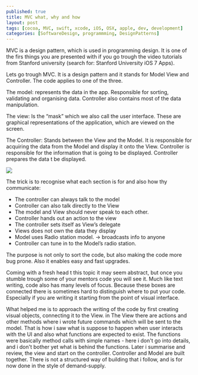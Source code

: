 ```yaml
---
published: true
title: MVC what, why and how
layout: post
tags: [cocoa, MVC, swift, xcode, iOS, OSX, apple, dev, development]
categories: [SoftwareDesign, programmming, DesignPatterns]
---
```

MVC is a design pattern, which is used in programming design. It is one of the firs things you are presented with if you go trough the video tutorials from Stanford university (search for: Stanford University iOS 7 Apps). 

Lets go trough MVC. It is a design pattern and it stands for Model View and Controller. The code applies to one of the three. 

The model: 
represents the data in the app. Responsible for sorting, validating and organising data. Controller also contains most of the data manipulation. 

The view: 
Is the “mask” which we also call the user interface. These are graphical representations of the application, which are viewed on the screen. 

The Controller: 
Stands between the View and the Model. It is responsible for acquiring the data from the Model and display it onto the View. Controller is responsible for the information that is going to be displayed. Controller prepares the data t be displayed. 

![](https://dl.dropboxusercontent.com/s/argf4b0dtchca4r/MVC.png)

The trick is to recognise what each section is for and also how thy communicate: 
- The controller can always talk to the model 
- Controller can also talk directly to the View 
- The model and View should never speak to each other. 
- Controller hands out an action to the view 
- The controller sets itself as View’s delegate  
- Views does not own the data they display 
- Model uses Radio station model. -> broadcasts info to anyone 
- Controller can tune in to the Model’s radio station. 

The purpose is not only to sort the code, but also making the code more bug prone. Also it enables easy and fast upgrades. 

Coming with a fresh head t this topic it may seem abstract, but once you stumble trough some of your mentors code you will see it. Much like text writing, code also has many levels of focus. 
Because these boxes are connected there is sometimes hard to distinguish where to put your code. Especially if you are writing it starting from the point of visual interface. 

What helped me is to approach the writing of the code by first creating visual objects, connecting it to the View. in The View there are actions and other methods where i wrote future commands which will be sent to the model. That is how i saw what is suppose to happen when user interacts with the UI and also what functions are expected to exist. The functions were basically method calls with simple names - here i don't go into details, and i don't bother yet what is behind the functions. 
Later i summarise and review, the view and start on the controller. Controller and Model are built together. There is not a structured way of building that i follow, and is for now done in the style of demand-supply.
